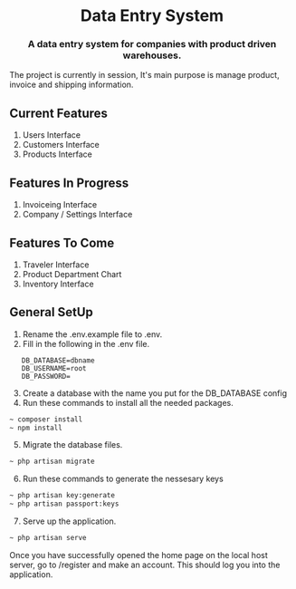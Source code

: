 <h1 align="center">Data Entry System</h1>
<h3 align="center">A data entry system for companies with product driven warehouses.</h3>
<p>The project is currently in session, It's main purpose is manage product, invoice and shipping information.</p>

## Current Features
1. Users Interface
2. Customers Interface
3. Products Interface


## Features In Progress
1. Invoiceing Interface
2. Company / Settings Interface

## Features To Come
1. Traveler Interface
2. Product Department Chart
3. Inventory Interface

## General SetUp
1. Rename the .env.example file to .env.
2. Fill in the following in the .env file.
```
   DB_DATABASE=dbname
   DB_USERNAME=root
   DB_PASSWORD=
```
3. Create a database with the name you put for the DB_DATABASE config
4. Run these commands to install all the needed packages.
```bash
~ composer install
~ npm install
```
5. Migrate the database files.
```bash
~ php artisan migrate
```
6. Run these commands to generate the nessesary keys
```bash
~ php artisan key:generate
~ php artisan passport:keys
```
7. Serve up the application.
```bash
~ php artisan serve
```

Once you have successfully opened the home page on the local host server, go to /register and make an account. 
This should log you into the application. 